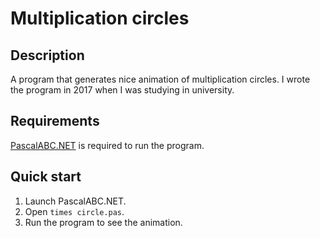 # Multiplication circles

## Description
A program that generates nice animation of multiplication circles. I wrote the program in 2017 when I was studying in university.

## Requirements
[PascalABC.NET](http://pascalabc.net/en/download) is required to run the program.

## Quick start
1. Launch PascalABC.NET.
2. Open `times circle.pas`.
3. Run the program to see the animation.

